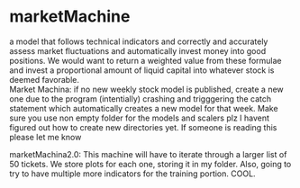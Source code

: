# marketMachine
a model that follows technical indicators and correctly and accurately assess market fluctuations and automatically invest money into good positions. We would want to return a weighted value from these formulae and invest a proportional amount of liquid capital into whatever stock is deemed favorable.  
Market Machina: if no new weekly stock model is published, create a new one due to the program (intentially) crashing and trigggering the catch statement which automatically creates a new model for that week. Make sure you use non empty folder for the models and scalers plz I havent figured out how to create new directories yet. If someone is reading this please let me know

marketMachina2.0: This machine will have to iterate through a larger list of 50 tickets. We store plots for each one, storing it in my folder. Also, going to try to have multiple more indicators for the training portion. COOL.


